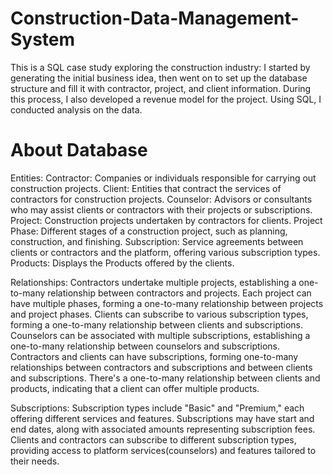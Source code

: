 # Construction-Data-Management-System
This is a SQL case study exploring the construction industry:  I started by generating the initial business idea, then went on to set up the database structure and fill it with contractor, project, and client information. During this process, I also developed a revenue model for the project.  Using SQL, I conducted analysis on the data.

# About Database

Entities:
Contractor: Companies or individuals responsible for carrying out construction projects.
Client: Entities that contract the services of contractors for construction projects.
Counselor: Advisors or consultants who may assist clients or contractors with their projects or subscriptions.
Project: Construction projects undertaken by contractors for clients.
Project Phase: Different stages of a construction project, such as planning, construction, and finishing.
Subscription: Service agreements between clients or contractors and the platform, offering various subscription types.
Products: Displays the Products offered by the clients.

Relationships:
Contractors undertake multiple projects, establishing a one-to-many relationship between contractors and projects.
Each project can have multiple phases, forming a one-to-many relationship between projects and project phases.
Clients can subscribe to various subscription types, forming a one-to-many relationship between clients and subscriptions.
Counselors can be associated with multiple subscriptions, establishing a one-to-many relationship between counselors and subscriptions.
Contractors and clients can have subscriptions, forming one-to-many relationships between contractors and subscriptions and between clients and subscriptions.
There's a one-to-many relationship between clients and products, indicating that a client can offer multiple products.

Subscriptions:
Subscription types include "Basic" and "Premium," each offering different services and features.
Subscriptions may have start and end dates, along with associated amounts representing subscription fees.
Clients and contractors can subscribe to different subscription types, providing access to platform services(counselors) and features tailored to their needs.

